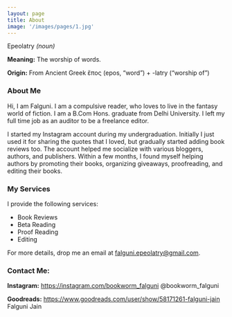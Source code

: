 ```yaml
---
layout: page
title: About
image: '/images/pages/1.jpg'
---
```


Epeolatry *(noun)* 

**Meaning:** The worship of words.

**Origin:** From Ancient Greek ἔπος (epos, “word”) + -latry (“worship of”)

### About Me
Hi, I am Falguni. I am a compulsive reader, who loves to live in the fantasy world of fiction. I am a B.Com Hons. graduate from Delhi University. I left my full time job as an auditor to be a freelance editor. 

I started my Instagram account during my undergraduation. Initially I just used it for sharing the quotes that I loved, but gradually started adding book reviews too. The account helped me socialize with various bloggers, authors, and publishers. Within a few months, I found myself helping authors by promoting their books, organizing giveaways, proofreading, and editing their books. 

### My Services
I provide the following services:
- Book Reviews
- Beta Reading
- Proof Reading
- Editing

For more details, drop me an email at falguni.epeolatry@gmail.com. 

### Contact Me:
**Instagram:** https://instagram.com/bookworm_falguni @bookworm_falguni

**Goodreads:** https://www.goodreads.com/user/show/58171261-falguni-jain Falguni Jain


